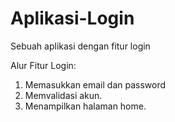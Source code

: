 # Aplikasi-Login
Sebuah aplikasi dengan fitur login

Alur Fitur Login:
1. Memasukkan email dan password
2. Memvalidasi akun.
3. Menampilkan halaman home.
